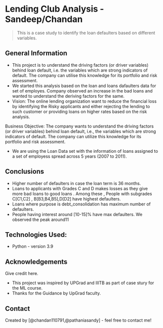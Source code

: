 # Lending Club Analysis - Sandeep/Chandan
> This is a case study to identify the loan defaulters based on different variables.


## General Information
- This project is to understand the driving factors (or driver variables) behind loan default, i.e. the variables which are strong indicators of default.  The company can utilise this knowledge for its portfolio and risk assessment. 
- We started this analysis based on the loan and loans dafaulters data for set of employes. Company observed an increase in the bad loans and wanted to understand the deriving factors for the same.  
- Vision: The online lending organization want to reduce the financial loss by identifying the Risky applicants and either rejecting the lending to such customer or providing loans on higher rates based on the risk analysis. 

Business Objective: The company wants to understand the driving factors (or driver variables) behind loan default, i.e., the variables which are strong indicators of default.  The company can utilize this knowledge for its portfolio and risk assessment.

- We are using the Loan Data set with the information of loans assigned to a set of employess spread across 5 years (2007 to 2011).


## Conclusions
- Higher number of defaulters in case the loan term is 36 months.
- Loans to applicants with Grades C and D makes losses as they give more bad loans to good loans . Among these , People with subgrades C[C1,C2] , B[B3,B4,B5],D[D2]  have highest defaulters. 
- Loans where purpose is debt_consolidation has maximum number of defaulters. 
- People having interest around [10-15]% have max defaulters. We observed the peak around11


## Technologies Used:
- Python - version 3.9


## Acknowledgements
Give credit here.
- This project was inspired by UPGrad and IIITB as part of case stury for the ML course. 
- Thanks for the Guidance by UpGrad faculty.


## Contact
Created by [@chandan110791,@pathaniasandy] - feel free to contact me!



